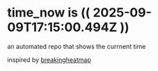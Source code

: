 # time_now is (( 2025-09-09T17:15:00.494Z ))

an automated repo that shows the currnent time

inspired by [breakingheatmap](https://github.com/breakingheatmap/breakingheatmap)